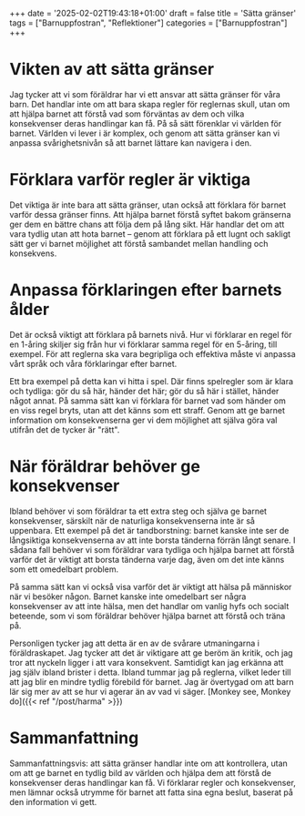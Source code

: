 +++
date = '2025-02-02T19:43:18+01:00'
draft = false
title = 'Sätta gränser'
tags = ["Barnuppfostran", "Reflektioner"]
categories = ["Barnuppfostran"]
+++

<!-- Lägg till disclaimer att det är mina åsikter? -->
# Vikten av att sätta gränser
Jag tycker att vi som föräldrar har vi ett ansvar att sätta gränser för våra barn. Det handlar inte om att bara skapa regler för reglernas skull, utan om att hjälpa barnet att förstå vad som förväntas av dem och vilka konsekvenser deras handlingar kan få. På så sätt förenklar vi världen för barnet. Världen vi lever i är komplex, och genom att sätta gränser kan vi anpassa svårighetsnivån så att barnet lättare kan navigera i den.

# Förklara varför regler är viktiga
Det viktiga är inte bara att sätta gränser, utan också att förklara för barnet varför dessa gränser finns. Att hjälpa barnet förstå syftet bakom gränserna ger dem en bättre chans att följa dem på lång sikt. Här handlar det om att vara tydlig utan att hota barnet – genom att förklara på ett lugnt och sakligt sätt ger vi barnet möjlighet att förstå sambandet mellan handling och konsekvens.

# Anpassa förklaringen efter barnets ålder
Det är också viktigt att förklara på barnets nivå. Hur vi förklarar en regel för en 1-åring skiljer sig från hur vi förklarar samma regel för en 5-åring, till exempel. För att reglerna ska vara begripliga och effektiva måste vi anpassa vårt språk och våra förklaringar efter barnet.

Ett bra exempel på detta kan vi hitta i spel. Där finns spelregler som är klara och tydliga: gör du så här, händer det här; gör du så här i stället, händer något annat. På samma sätt kan vi förklara för barnet vad som händer om en viss regel bryts, utan att det känns som ett straff. Genom att ge barnet information om konsekvenserna ger vi dem möjlighet att själva göra val utifrån det de tycker är "rätt".

# När föräldrar behöver ge konsekvenser
Ibland behöver vi som föräldrar ta ett extra steg och själva ge barnet konsekvenser, särskilt när de naturliga konsekvenserna inte är så uppenbara. Ett exempel på det är tandborstning: barnet kanske inte ser de långsiktiga konsekvenserna av att inte borsta tänderna förrän långt senare. I sådana fall behöver vi som föräldrar vara tydliga och hjälpa barnet att förstå varför det är viktigt att borsta tänderna varje dag, även om det inte känns som ett omedelbart problem.

På samma sätt kan vi också visa varför det är viktigt att hälsa på människor när vi besöker någon. Barnet kanske inte omedelbart ser några konsekvenser av att inte hälsa, men det handlar om vanlig hyfs och socialt beteende, som vi som föräldrar behöver hjälpa barnet att förstå och träna på.

Personligen tycker jag att detta är en av de svårare utmaningarna i föräldraskapet. Jag tycker att det är viktigare att ge beröm än kritik, och jag tror att nyckeln ligger i att vara konsekvent. Samtidigt kan jag erkänna att jag själv ibland brister i detta. Ibland tummar jag på reglerna, vilket leder till att jag blir en mindre tydlig förebild för barnet. Jag är övertygad om att barn lär sig mer av att se hur vi agerar än av vad vi säger.
[Monkey see, Monkey do]({{< ref "/post/harma" >}})

# Sammanfattning
Sammanfattningsvis: att sätta gränser handlar inte om att kontrollera, utan om att ge barnet en tydlig bild av världen och hjälpa dem att förstå de konsekvenser deras handlingar kan få. Vi förklarar regler och konsekvenser, men lämnar också utrymme för barnet att fatta sina egna beslut, baserat på den information vi gett.
